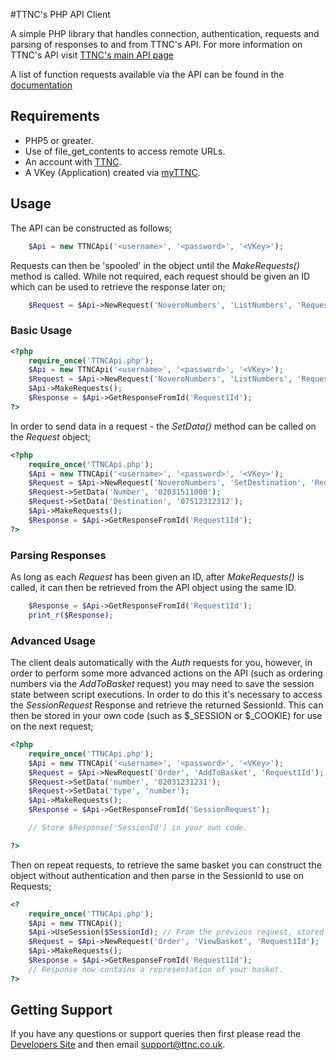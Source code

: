 #TTNC's PHP API Client

A simple PHP library that handles connection, authentication, requests and parsing of responses to and from TTNC's API. For more information on TTNC's API visit [TTNC's main API page](https://help.ttnc.co.uk/docs/api)

A list of function requests available via the API can be found in the [documentation](https://help.ttnc.co.uk/docs/api)

## Requirements

- PHP5 or greater.
- Use of file\_get\_contents to access remote URLs.
- An account with [TTNC](http://www.ttnc.co.uk).
- A VKey (Application) created via [myTTNC](https://www.myttnc.co.uk).

## Usage

The API can be constructed as follows;
```php
	$Api = new TTNCApi('<username>', '<password>', '<VKey>');
```

Requests can then be 'spooled' in the object until the *MakeRequests()* method is called. While not required, each request should be given an ID which can be used to retrieve the response later on;

```php
	$Request = $Api->NewRequest('NoveroNumbers', 'ListNumbers', 'Request1Id');
```

### Basic Usage
```php
<?php
	require_once('TTNCApi.php');
	$Api = new TTNCApi('<username>', '<password>', '<VKey>');
	$Request = $Api->NewRequest('NoveroNumbers', 'ListNumbers', 'Request1Id');
	$Api->MakeRequests();
	$Response = $Api->GetResponseFromId('Request1Id');
?>

```

In order to send data in a request - the *SetData()* method can  be called on the *Request* object;

```php
<?php
	require_once('TTNCApi.php');
	$Api = new TTNCApi('<username>', '<password>', '<VKey>');
	$Request = $Api->NewRequest('NoveroNumbers', 'SetDestination', 'Request1Id');
	$Request->SetData('Number', '02031511000');
	$Request->SetData('Destination', '07512312312');
	$Api->MakeRequests();
	$Response = $Api->GetResponseFromId('Request1Id');
?>
```

### Parsing Responses

As long as each *Request* has been given an ID, after *MakeRequests()* is called, it can then be retrieved from the API object using the same ID.
```php
	$Response = $Api->GetResponseFromId('Request1Id');
	print_r($Response);
```

### Advanced Usage

The client deals automatically with the *Auth* requests for you, however, in order to perform some more advanced actions on the API (such as ordering numbers via the *AddToBasket* request) you may need to save the session state between script executions. In order to do this it's necessary to access the *SessionRequest* Response and retrieve the returned SessionId. This can then be stored in your own code (such as $_SESSION or $_COOKIE) for use on the next request;

```php
<?php
	require_once('TTNCApi.php');
    $Api = new TTNCApi('<username>', '<password>', '<VKey>');
    $Request = $Api->NewRequest('Order', 'AddToBasket', 'Request1Id');
    $Request->SetData('number', '02031231231');
    $Request->SetData('type', 'number');
    $Api->MakeRequests();
    $Response = $Api->GetResponseFromId('SessionRequest');

	// Store $Response['SessionId'] in your own code.

?>
```

Then on repeat requests, to retrieve the same basket you can construct the object without authentication and then parse in the SessionId to use on Requests;

```php
<?
	require_once('TTNCApi.php');
    $Api = new TTNCApi();
    $Api->UseSession($SessionId); // From the previous request, stored in your own code.
    $Request = $Api->NewRequest('Order', 'ViewBasket', 'Request1Id');
    $Api->MakeRequests();
    $Response = $Api->GetResponseFromId('Request1Id');
    // Response now contains a representation of your basket.
?>
```

## Getting Support

If you have any questions or support queries then first please read the [Developers Site](https://help.ttnc.co.uk/docs/api) and then email support@ttnc.co.uk.
